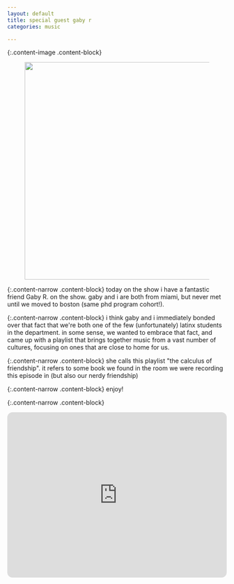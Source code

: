 ```yaml
---
layout: default
title: special guest gaby r
categories: music

---
```


{:.content-image .content-block}
<figure><center>
  <img width="500" src="/images/guests/gaby_r.jpg" data-action="zoom"/>
</center></figure>

{:.content-narrow .content-block}
today on the show i have a fantastic friend Gaby R. on the show. gaby and i are both from miami, but never met until we moved to boston (same phd program cohort!).

{:.content-narrow .content-block}
i think gaby and i immediately bonded over that fact that we're both one of the few (unfortunately) latinx students in the department. in some sense, we wanted to embrace that fact, and came up with a playlist that brings together music from a vast number of cultures, focusing on ones that are close to home for us.

{:.content-narrow .content-block}
she calls this playlist "the calculus of friendship". it refers to some book we found in the room we were recording this episode in (but also our nerdy friendship)


{:.content-narrow .content-block}
enjoy!


{:.content-narrow .content-block}
<iframe style="border-radius:12px" src="https://open.spotify.com/embed/playlist/7qPp3XgMihdL2UDgXCabzb?utm_source=generator&theme=0" width="100%" height="380" frameBorder="0" allowfullscreen="" allow="autoplay; clipboard-write; encrypted-media; fullscreen; picture-in-picture"></iframe>
